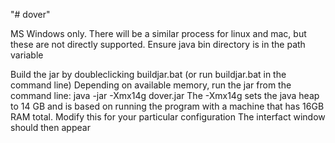 "# dover" 

MS Windows only. There will be a similar process for linux and mac, but these are not directly supported.
Ensure java bin directory is in the path variable

Build the jar by doubleclicking buildjar.bat
(or run buildjar.bat in the command line)
Depending on available memory, run the jar from the command line:
java -jar -Xmx14g dover.jar
The -Xmx14g sets the java heap to 14 GB and is based on running the program with a machine that has 16GB RAM total. Modify this for your particular configuration
The interfact window should then appear

